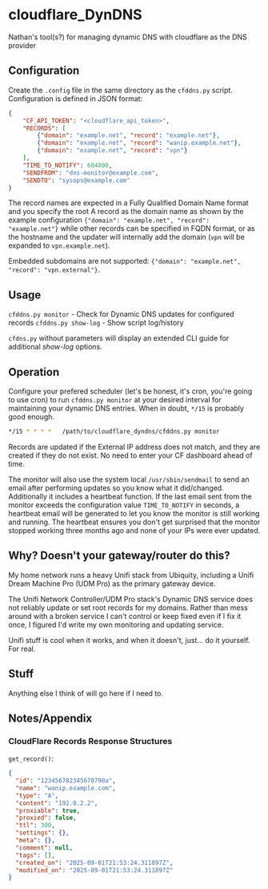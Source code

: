 # cloudflare_DynDNS

Nathan's tool(s?) for managing dynamic DNS with cloudflare as the DNS provider


## Configuration

Create the `.config` file in the same directory as the `cfddns.py` script.  Configuration is defined in JSON format:

```json
{
    "CF_API_TOKEN": "<cloudflare_api_token>",
    "RECORDS": [
        {"domain": "example.net", "record": "example.net"},
        {"domain": "example.net", "record": "wanip.example.net"},
        {"domain": "example.net", "record": "vpn"}
    ],
    "TIME_TO_NOTIFY": 604800,
    "SENDFROM": "dns-monitor@example.com",
    "SENDTO": "sysops@example.com"
}
```

The record names are expected in a Fully Qualified Domain Name format and you specify the root A record as the domain name as shown by the example configuration `{"domain": "example.net", "record": "example.net"}` while other records can be specified in FQDN format, or as the hostname and the updater will internally add the domain (`vpn` will be expanded to `vpn.example.net`).

Embedded subdomains are not supported: `{"domain": "example.net", "record": "vpn.external"}`.

## Usage

`cfddns.py monitor` - Check for Dynamic DNS updates for configured records
`cfddns.py show-log` - Show script log/history

`cfdns.py` without parameters will display an extended CLI guide for additional _show-log_ options.

## Operation

Configure your prefered scheduler (let's be honest, it's cron, you're going to use cron) to run `cfddns.py monitor` at your desired interval for maintaining your dynamic DNS entries.  When in doubt, `*/15` is probably good enough.

```bash
*/15 * * * *   /path/to/cloudflare_dyndns/cfddns.py monitor
```

Records are updated if the External IP address does not match, and they are created if they do not exist.  No need to enter your CF dashboard ahead of time.

The monitor will also use the system local `/usr/sbin/sendmail` to send an email after performing updates so you know what it did/changed.  Additionally it includes a heartbeat function.  If the last email sent from the monitor exceeds the configuration value `TIME_TO_NOTIFY` in seconds, a heartbeat email will be generated to let you know the monitor is still working and running.  The heartbeat ensures you don't get surprised that the monitor stopped working three months ago and none of your IPs were ever updated.

## Why? Doesn't your gateway/router do this?

My home network runs a heavy Unifi stack from Ubiquity, including a Unifi Dream Machine Pro (UDM Pro) as the primary gateway device.

The Unifi Network Controller/UDM Pro stack's Dynamic DNS service does not reliably update or set root records for my domains.  Rather than mess around with a broken service I can't control or keep fixed even if I fix it once, I figured I'd write my own monitoring and updating service.

Unifi stuff is cool when it works, and when it doesn't, just... do it yourself.  For real.

## Stuff

Anything else I think of will go here if I need to.


## Notes/Appendix

### CloudFlare Records Response Structures

`get_record()`:
```json
{
  "id": "123456782345678790a",
  "name": "wanip.example.com",
  "type": "A",
  "content": "192.0.2.2",
  "proxiable": true,
  "proxied": false,
  "ttl": 300,
  "settings": {},
  "meta": {},
  "comment": null,
  "tags": [],
  "created_on": "2025-09-01T21:53:24.311897Z",
  "modified_on": "2025-09-01T21:53:24.311897Z"
}
```